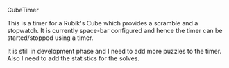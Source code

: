 CubeTimer

This is a timer for a Rubik's Cube which provides a scramble and a stopwatch. It is currently space-bar configured and hence the timer can be started/stopped using a timer.

It is still in development phase and I need to add more puzzles to the timer. Also I need to add the statistics for the solves.

